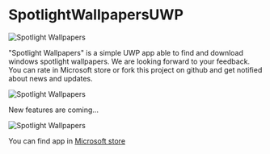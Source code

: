 # SpotlightWallpapersUWP

![Spotlight Wallpapers](https://store-images.s-microsoft.com/image/apps.12708.14050918156060590.3e2a8a73-0a36-4919-bdd8-a53602969757.674288c6-6905-4fa3-bf6d-249dbb0a3d1e?w=1399&h=1056&q=90&format=jpg)


"Spotlight Wallpapers" is a simple UWP app able to find and download windows spotlight wallpapers.
We are looking forward to your feedback. You can rate in Microsoft store or fork this project on github and get notified about news and updates.


![Spotlight Wallpapers](https://store-images.s-microsoft.com/image/apps.62243.14050918156060590.3e2a8a73-0a36-4919-bdd8-a53602969757.1f789f24-5488-4b7b-b99e-63591bfff910?w=1399&h=1064&q=90&format=jpg)

New features are coming...


![Spotlight Wallpapers](https://store-images.s-microsoft.com/image/apps.13071.14050918156060590.1f02b4ac-a77d-420f-81b9-144e6faf3974.cdf0631c-9cf0-468c-ada0-8c6fd7d523b3?w=1399&h=1086&q=90&format=jpg)

You can find app in  [Microsoft store](https://www.microsoft.com/en-us/p/spotlight-wallpapers/9n8f961bk1hc)
